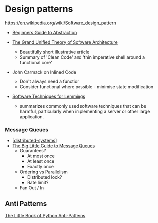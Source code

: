Design patterns
===============

https://en.wikipedia.org/wiki/Software_design_pattern



* [Beginners Guide to Abstraction](https://jesseduffield.com/beginners-guide-to-abstraction/)


* [The Grand Unified Theory of Software Architecture](https://danuker.go.ro/the-grand-unified-theory-of-software-architecture.html)
    * Beautifully short illustrative article
    * Summary of 'Clean Code' and 'thin imperative shell around a functional core'

* [John Carmack on Inlined Code](http://number-none.com/blow/john_carmack_on_inlined_code.html)
    * Don't always need a function
    * Consider functional where possible - minimise state modification

* [Software Techniques for Lemmings](https://www.codeproject.com/Articles/5258540/Software-Techniques-for-Lemmings)
    * summarizes commonly used software techniques that can be harmful, particularly when implementing a server or other large application.

### Message Queues

* [[distributed-systems]]
* [The Big Little Guide to Message Queues](https://sudhir.io/the-big-little-guide-to-message-queues/)
    * Guarantees?
        * At most once
        * At least once
        * Exactly once
    * Ordering vs Parallelism
        * Distributed lock?
        * Rate limit?
    * Fan Out / In


Anti Patterns
-------------

[The Little Book of Python Anti-Patterns](https://docs.quantifiedcode.com/python-anti-patterns/)

[//begin]: # "Autogenerated link references for markdown compatibility"
[distributed-systems]: distributed-systems.md "Distributed Systems"
[//end]: # "Autogenerated link references"